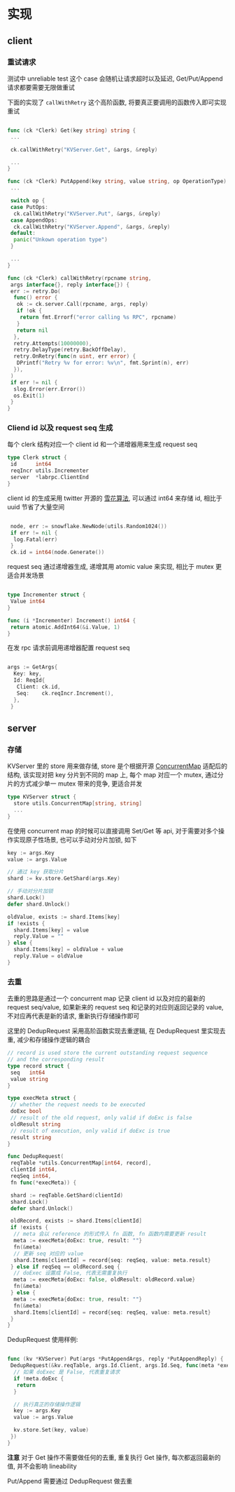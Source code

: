 <!-- TOC -->

<!-- /TOC -->

# 实现

## client

### 重试请求

测试中 unreliable test 这个 case 会随机让请求超时以及延迟, Get/Put/Append 请求都要需要无限做重试

下面的实现了 `callWithRetry` 这个高阶函数, 将要真正要调用的函数传入即可实现重试

```go

func (ck *Clerk) Get(key string) string {
 ...

 ck.callWithRetry("KVServer.Get", &args, &reply)

 ...
}

func (ck *Clerk) PutAppend(key string, value string, op OperationType) string {
 ...

 switch op {
 case PutOps:
  ck.callWithRetry("KVServer.Put", &args, &reply)
 case AppendOps:
  ck.callWithRetry("KVServer.Append", &args, &reply)
 default:
  panic("Unkown operation type")
 }

 ...
}

func (ck *Clerk) callWithRetry(rpcname string,
 args interface{}, reply interface{}) {
 err := retry.Do(
  func() error {
   ok := ck.server.Call(rpcname, args, reply)
   if !ok {
    return fmt.Errorf("error calling %s RPC", rpcname)
   }
   return nil
  },
  retry.Attempts(10000000),
  retry.DelayType(retry.BackOffDelay),
  retry.OnRetry(func(n uint, err error) {
   DPrintf("Retry %v for error: %v\n", fmt.Sprint(n), err)
  }),
 )
 if err != nil {
  slog.Error(err.Error())
  os.Exit(1)
 }
}
```

### Cliend id 以及 request seq 生成

每个 clerk 结构对应一个 client id 和一个递增器用来生成 request seq

```go
type Clerk struct {
 id      int64
 reqIncr utils.Incrementer
 server  *labrpc.ClientEnd
}
```

client id 的生成采用 twitter 开源的 [雪花算法](https://zh.wikipedia.org/wiki/%E9%9B%AA%E8%8A%B1%E7%AE%97%E6%B3%95), 可以通过 int64 来存储 id, 相比于 uuid 节省了大量空间

```go

 node, err := snowflake.NewNode(utils.Random1024())
 if err != nil {
  log.Fatal(err)
 }
 ck.id = int64(node.Generate())

```

request seq 通过递增器生成, 递增其用 atomic value 来实现, 相比于 mutex 更适合并发场景

```go

type Incrementer struct {
 Value int64
}

func (i *Incrementer) Increment() int64 {
 return atomic.AddInt64(&i.Value, 1)
}

```

在发 rpc 请求前调用递增器配置 request seq

```go

args := GetArgs{
  Key: key,
  Id: ReqId{
   Client: ck.id,
   Seq:    ck.reqIncr.Increment(),
  },
 }

```

## server

### 存储

KVServer 里的 store 用来做存储, store 是个根据开源 [ConcurrentMap](https://github.com/orcaman/concurrent-map) 适配后的结构, 该实现对把 key 分片到不同的 map 上, 每个 map 对应一个 mutex, 通过分片的方式减少单一 mutex 带来的竞争, 更适合并发

```go
type KVServer struct {
  store utils.ConcurrentMap[string, string]
  ...
}
```

在使用 concurrent map 的时候可以直接调用 Set/Get 等 api, 对于需要对多个操作实现原子性场景, 也可以手动对分片加锁, 如下

```go
key := args.Key
value := args.Value

// 通过 key 获取分片
shard := kv.store.GetShard(args.Key)

// 手动对分片加锁
shard.Lock()
defer shard.Unlock()

oldValue, exists := shard.Items[key]
if !exists {
  shard.Items[key] = value
  reply.Value = ""
} else {
  shard.Items[key] = oldValue + value
  reply.Value = oldValue
}
```

### 去重

去重的思路是通过一个 concurrent map 记录 client id 以及对应的最新的 request seq/value, 如果新来的 request seq 和记录的对应则返回记录的 value, 不对应再代表是新的请求, 重新执行存储操作即可

这里的 DedupRequest 采用高阶函数实现去重逻辑, 在 DedupRequest 里实现去重, 减少和存储操作逻辑的耦合

```go
// record is used store the current outstanding request sequence
// and the corresponding result
type record struct {
 seq   int64
 value string
}

type execMeta struct {
 // whether the request needs to be executed
 doExc bool
 // result of the old request, only valid if doExc is false
 oldResult string
 // result of execution, only valid if doExc is true
 result string
}

func DedupRequest(
 reqTable *utils.ConcurrentMap[int64, record],
 clientId int64,
 reqSeq int64,
 fn func(*execMeta)) {

 shard := reqTable.GetShard(clientId)
 shard.Lock()
 defer shard.Unlock()

 oldRecord, exists := shard.Items[clientId]
 if !exists {
  // meta 会以 reference 的形式传入 fn 函数, fn 函数内需要更新 result
  meta := execMeta{doExc: true, result: ""}
  fn(&meta)
  // 更新 seq 对应的 value
  shard.Items[clientId] = record{seq: reqSeq, value: meta.result}
 } else if reqSeq == oldRecord.seq {
  // doExec 设置成 False, 代表无需重复执行
  meta := execMeta{doExc: false, oldResult: oldRecord.value}
  fn(&meta)
 } else {
  meta := execMeta{doExc: true, result: ""}
  fn(&meta)
  shard.Items[clientId] = record{seq: reqSeq, value: meta.result}
 }
}
```

DedupRequest 使用样例:

```go

func (kv *KVServer) Put(args *PutAppendArgs, reply *PutAppendReply) {
 DedupRequest(&kv.reqTable, args.Id.Client, args.Id.Seq, func(meta *execMeta) {
  // 如果 doExec 是 False, 代表重复请求
  if !meta.doExc {
   return
  }

  // 执行真正的存储操作逻辑
  key := args.Key
  value := args.Value

  kv.store.Set(key, value)
 })
}
```

**注意** 对于 Get 操作不需要做任何的去重, 重复执行 Get 操作, 每次都返回最新的值, 并不会影响 lineability

Put/Append 需要通过 DedupRequest 做去重
